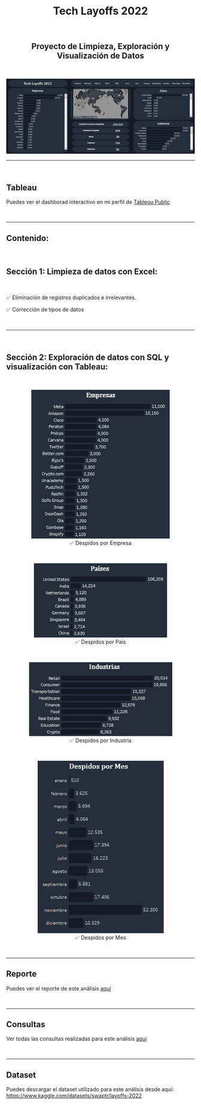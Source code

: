 
<h1 align="center">Tech Layoffs 2022</h1>


<br>

<h2 align="center">Proyecto de Limpieza, Exploración y Visualización de Datos</h2>

<br>

<p align="center"><img src="screenshots\tech_layoffs_dashboard.png"/></p> 

---
<br>

## Tableau

Puedes ver el dashborad interactivo en mi perfil de [Tableou Public](https://public.tableau.com/app/profile/cristiancampero/viz/new2022Layoffs_16884105078920/Dashboard)

</br>

---


## Contenido:

<br>

## Sección 1: Limpieza de datos con Excel:

</br>

✅ Eliminación de registros duplicados e irrelevantes.

✅ Corrección de tipos de datos


</br>

---

</br>


## Sección 2: Exploración de datos con SQL y visualización con Tableau:

</br>


<p align="center"><img src="screenshots\despidos_por_empresa.png"/></br>✅ Despidos por Empresa</p> 

</br>

<p align="center"><img src="screenshots\despidos_por_pais.png"/></br> ✅ Despidos por País</p> 

</br>

<p align="center"><img src="screenshots\despidos_por_industria.jpg"/></br> ✅ Despidos por Industria</p> 

</br>

<p align="center"><img src="screenshots\despidos_por_mes.png"/></br> ✅ Despidos por Mes</p> 

</br>

---

## Reporte

Puedes ver el reporte de este análisis [aquí](https://github.com/cristiancampero/2022-Layoffs/blob/main/tech_layoffs_2022_report.pdf)

</br>

---


## Consultas

Ver todas las consultas realizadas para este análisis [aquí](https://github.com/cristiancampero/2022-Layoffs/blob/main/queries.sql)


</br>

---

## Dataset

Puedes descargar el dataset utilizado para este análisis desde aquí: https://www.kaggle.com/datasets/swaptr/layoffs-2022 
